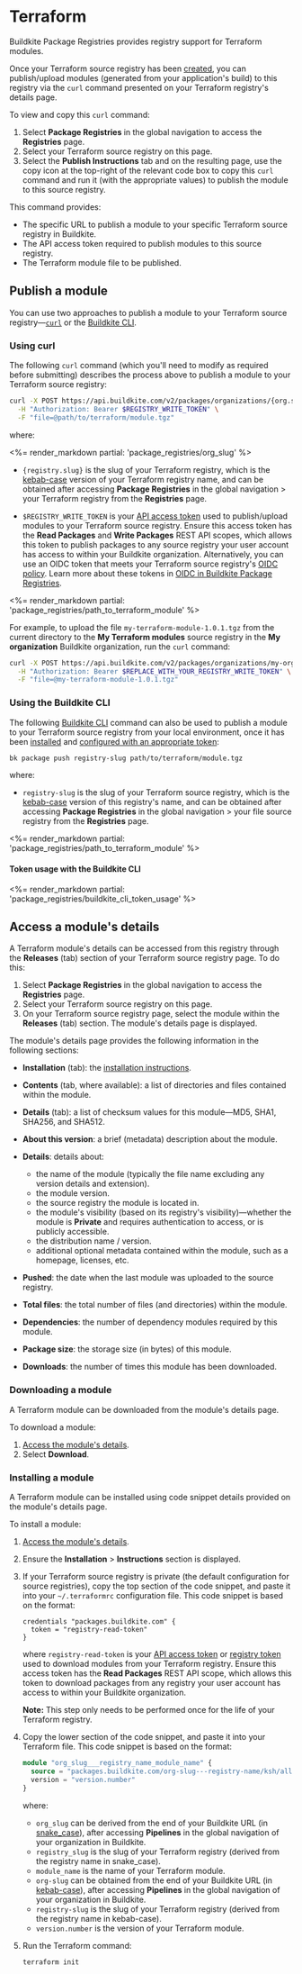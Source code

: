 # Terraform

Buildkite Package Registries provides registry support for Terraform modules.

Once your Terraform source registry has been [created](/docs/package-registries/manage-registries#create-a-source-registry), you can publish/upload modules (generated from your application's build) to this registry via the `curl` command presented on your Terraform registry's details page.

To view and copy this `curl` command:

1. Select **Package Registries** in the global navigation to access the **Registries** page.
1. Select your Terraform source registry on this page.
1. Select the **Publish Instructions** tab and on the resulting page, use the copy icon at the top-right of the relevant code box to copy this `curl` command and run it (with the appropriate values) to publish the module to this source registry.

This command provides:

- The specific URL to publish a module to your specific Terraform source registry in Buildkite.
- The API access token required to publish modules to this source registry.
- The Terraform module file to be published.

## Publish a module

You can use two approaches to publish a module to your Terraform source registry—[`curl`](#publish-a-module-using-curl) or the [Buildkite CLI](#publish-a-module-using-the-buildkite-cli).

### Using curl

The following `curl` command (which you'll need to modify as required before submitting) describes the process above to publish a module to your Terraform source registry:

```bash
curl -X POST https://api.buildkite.com/v2/packages/organizations/{org.slug}/registries/{registry.slug}/packages \
  -H "Authorization: Bearer $REGISTRY_WRITE_TOKEN" \
  -F "file=@path/to/terraform/module.tgz"
```

where:

<%= render_markdown partial: 'package_registries/org_slug' %>

- `{registry.slug}` is the slug of your Terraform registry, which is the [kebab-case](https://en.wikipedia.org/wiki/Letter_case#Kebab_case) version of your Terraform registry name, and can be obtained after accessing **Package Registries** in the global navigation > your Terraform registry from the **Registries** page.

- `$REGISTRY_WRITE_TOKEN` is your [API access token](https://buildkite.com/user/api-access-tokens) used to publish/upload modules to your Terraform source registry. Ensure this access token has the **Read Packages** and **Write Packages** REST API scopes, which allows this token to publish packages to any source registry your user account has access to within your Buildkite organization. Alternatively, you can use an OIDC token that meets your Terraform source registry's [OIDC policy](/docs/package-registries/security/oidc#define-an-oidc-policy-for-a-registry). Learn more about these tokens in [OIDC in Buildkite Package Registries](/docs/package-registries/security/oidc).

<%= render_markdown partial: 'package_registries/path_to_terraform_module' %>

For example, to upload the file `my-terraform-module-1.0.1.tgz` from the current directory to the **My Terraform modules** source registry in the **My organization** Buildkite organization, run the `curl` command:

```bash
curl -X POST https://api.buildkite.com/v2/packages/organizations/my-organization/registries/my-terraform-modules/packages \
  -H "Authorization: Bearer $REPLACE_WITH_YOUR_REGISTRY_WRITE_TOKEN" \
  -F "file=@my-terraform-module-1.0.1.tgz"
```

### Using the Buildkite CLI

The following [Buildkite CLI](/docs/platform/cli) command can also be used to publish a module to your Terraform source registry from your local environment, once it has been [installed](/docs/platform/cli/installation) and [configured with an appropriate token](#token-usage-with-the-buildkite-cli):

```bash
bk package push registry-slug path/to/terraform/module.tgz
```

where:

- `registry-slug` is the slug of your Terraform source registry, which is the [kebab-case](https://en.wikipedia.org/wiki/Letter_case#Kebab_case) version of this registry's name, and can be obtained after accessing **Package Registries** in the global navigation > your file source registry from the **Registries** page.

<%= render_markdown partial: 'package_registries/path_to_terraform_module' %>

<h4 id="token-usage-with-the-buildkite-cli">Token usage with the Buildkite CLI</h4>

<%= render_markdown partial: 'package_registries/buildkite_cli_token_usage' %>

## Access a module's details

A Terraform module's details can be accessed from this registry through the **Releases** (tab) section of your Terraform source registry page. To do this:

1. Select **Package Registries** in the global navigation to access the **Registries** page.
1. Select your Terraform source registry on this page.
1. On your Terraform source registry page, select the module within the **Releases** (tab) section. The module's details page is displayed.

The module's details page provides the following information in the following sections:

- **Installation** (tab): the [installation instructions](#access-a-modules-details-installing-a-module).
- **Contents** (tab, where available): a list of directories and files contained within the module.
- **Details** (tab): a list of checksum values for this module—MD5, SHA1, SHA256, and SHA512.
- **About this version**: a brief (metadata) description about the module.
- **Details**: details about:

    * the name of the module (typically the file name excluding any version details and extension).
    * the module version.
    * the source registry the module is located in.
    * the module's visibility (based on its registry's visibility)—whether the module is **Private** and requires authentication to access, or is publicly accessible.
    * the distribution name / version.
    * additional optional metadata contained within the module, such as a homepage, licenses, etc.

- **Pushed**: the date when the last module was uploaded to the source registry.
- **Total files**: the total number of files (and directories) within the module.
- **Dependencies**: the number of dependency modules required by this module.
- **Package size**: the storage size (in bytes) of this module.
- **Downloads**: the number of times this module has been downloaded.

### Downloading a module

A Terraform module can be downloaded from the module's details page.

To download a module:

1. [Access the module's details](#access-a-modules-details).
1. Select **Download**.

### Installing a module

A Terraform module can be installed using code snippet details provided on the module's details page.

To install a module:

1. [Access the module's details](#access-a-modules-details).
1. Ensure the **Installation** > **Instructions** section is displayed.
1. If your Terraform source registry is private (the default configuration for source registries), copy the top section of the code snippet, and paste it into your `~/.terraformrc` configuration file. This code snippet is based on the format:

    ```config
    credentials "packages.buildkite.com" {
      token = "registry-read-token"
    }
    ```

    where `registry-read-token` is your [API access token](https://buildkite.com/user/api-access-tokens) or [registry token](/docs/package-registries/manage-registries#configure-registry-tokens) used to download modules from your Terraform registry. Ensure this access token has the **Read Packages** REST API scope, which allows this token to download packages from any registry your user account has access to within your Buildkite organization.

    **Note:** This step only needs to be performed once for the life of your Terraform registry.

1. Copy the lower section of the code snippet, and paste it into your Terraform file. This code snippet is based on the format:

    ```terraform
    module "org_slug___registry_name_module_name" {
      source = "packages.buildkite.com/org-slug---registry-name/ksh/all"
      version = "version.number"
    }
    ```

    where:
    * `org_slug` can be derived from the end of your Buildkite URL (in [snake_case](https://en.wikipedia.org/wiki/Letter_case#Snake_case)), after accessing **Pipelines** in the global navigation of your organization in Buildkite.
    * `registry_slug` is the slug of your Terraform registry (derived from the registry name in snake_case).
    * `module_name` is the name of your Terraform module.
    * `org-slug` can be obtained from the end of your Buildkite URL (in [kebab-case](https://en.wikipedia.org/wiki/Letter_case#Kebab_case)), after accessing **Pipelines** in the global navigation of your organization in Buildkite.
    * `registry-slug` is the slug of your Terraform registry (derived from the registry name in kebab-case).
    * `version.number` is the version of your Terraform module.

1. Run the Terraform command:

    ```bash
    terraform init
    ```
